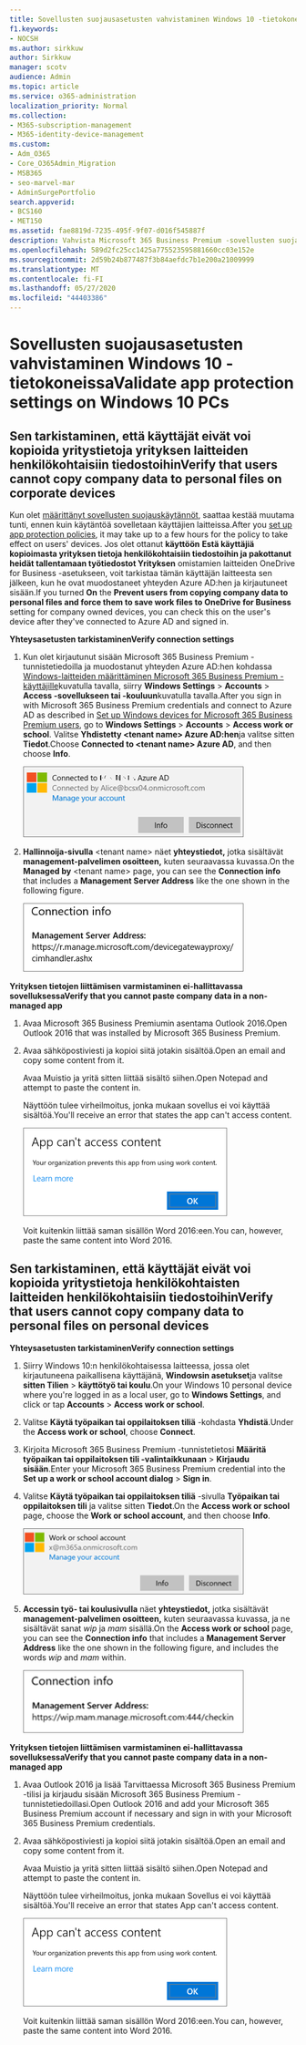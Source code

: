 ```yaml
---
title: Sovellusten suojausasetusten vahvistaminen Windows 10 -tietokoneissa
f1.keywords:
- NOCSH
ms.author: sirkkuw
author: Sirkkuw
manager: scotv
audience: Admin
ms.topic: article
ms.service: o365-administration
localization_priority: Normal
ms.collection:
- M365-subscription-management
- M365-identity-device-management
ms.custom:
- Adm_O365
- Core_O365Admin_Migration
- MSB365
- seo-marvel-mar
- AdminSurgePortfolio
search.appverid:
- BCS160
- MET150
ms.assetid: fae8819d-7235-495f-9f07-d016f545887f
description: Vahvista Microsoft 365 Business Premium -sovellusten suojausasetukset Windows 10 -laitteissa ja varmista, että käyttäjät eivät voi kopioida yrityksen tietoja henkilökohtaisiin tiedostoihin tai hallitsemattomiin sovelluksiin.
ms.openlocfilehash: 589d2fc25cc1425a775523595881660cc03e152e
ms.sourcegitcommit: 2d59b24b877487f3b84aefdc7b1e200a21009999
ms.translationtype: MT
ms.contentlocale: fi-FI
ms.lasthandoff: 05/27/2020
ms.locfileid: "44403386"
---
```

# <a name="validate-app-protection-settings-on-windows-10-pcs"></a><span data-ttu-id="f634b-103">Sovellusten suojausasetusten vahvistaminen Windows 10 -tietokoneissa</span><span class="sxs-lookup"><span data-stu-id="f634b-103">Validate app protection settings on Windows 10 PCs</span></span>

## <a name="verify-that-users-cannot-copy-company-data-to-personal-files-on-corporate-devices"></a><span data-ttu-id="f634b-104">Sen tarkistaminen, että käyttäjät eivät voi kopioida yritystietoja yrityksen laitteiden henkilökohtaisiin tiedostoihin</span><span class="sxs-lookup"><span data-stu-id="f634b-104">Verify that users cannot copy company data to personal files on corporate devices</span></span>

<span data-ttu-id="f634b-105">Kun olet [määrittänyt sovellusten suojauskäytännöt](protection-settings-for-windows-10-devices.md), saattaa kestää muutama tunti, ennen kuin käytäntöä sovelletaan käyttäjien laitteissa.</span><span class="sxs-lookup"><span data-stu-id="f634b-105">After you [set up app protection policies](protection-settings-for-windows-10-devices.md), it may take up to a few hours for the policy to take effect on users' devices.</span></span> <span data-ttu-id="f634b-106">Jos olet ottanut **käyttöön** **Estä käyttäjiä kopioimasta yrityksen tietoja henkilökohtaisiin tiedostoihin ja pakottanut heidät tallentamaan työtiedostot Yrityksen** omistamien laitteiden OneDrive for Business -asetukseen, voit tarkistaa tämän käyttäjän laitteesta sen jälkeen, kun he ovat muodostaneet yhteyden Azure AD:hen ja kirjautuneet sisään.</span><span class="sxs-lookup"><span data-stu-id="f634b-106">If you turned **On** the **Prevent users from copying company data to personal files and force them to save work files to OneDrive for Business** setting for company owned devices, you can check this on the user's device after they've connected to Azure AD and signed in.</span></span> 
  
 <span data-ttu-id="f634b-107">**Yhteysasetusten tarkistaminen**</span><span class="sxs-lookup"><span data-stu-id="f634b-107">**Verify connection settings**</span></span>
  
1. <span data-ttu-id="f634b-108">Kun olet kirjautunut sisään Microsoft 365 Business Premium -tunnistetiedoilla ja muodostanut yhteyden Azure AD:hen kohdassa [Windows-laitteiden määrittäminen Microsoft 365 Business Premium -käyttäjille](set-up-windows-devices.md)kuvatulla tavalla, siirry **Windows Settings** \> **Accounts** \> **Access -sovellukseen tai -kouluun**kuvatulla tavalla.</span><span class="sxs-lookup"><span data-stu-id="f634b-108">After you sign in with Microsoft 365 Business Premium credentials and connect to Azure AD as described in [Set up Windows devices for Microsoft 365 Business Premium users](set-up-windows-devices.md), go to **Windows Settings** \> **Accounts** \> **Access work or school**.</span></span> <span data-ttu-id="f634b-109">Valitse **Yhdistetty \<tenant name\> Azure AD:hen**ja valitse sitten **Tiedot**.</span><span class="sxs-lookup"><span data-stu-id="f634b-109">Choose **Connected to \<tenant name\> Azure AD**, and then choose **Info**.</span></span>
    
    ![Click or tap Info on the Connected to Azure AD dialog.](../media/a36ede2b-d1a0-4d4e-8ea7-af39b4b63890.png)
  
2. <span data-ttu-id="f634b-111">**Hallinnoija-sivulla** \<tenant name\> näet **yhteystiedot,** jotka sisältävät **management-palvelimen osoitteen,** kuten seuraavassa kuvassa.</span><span class="sxs-lookup"><span data-stu-id="f634b-111">On the **Managed by** \<tenant name\> page, you can see the **Connection info** that includes a **Management Server Address** like the one shown in the following figure.</span></span> 
    
    ![Managed by page shows connection info of the device manager URL.](../media/47515a8e-2d0c-4bea-99f0-6b2545b88a11.png)
  
 <span data-ttu-id="f634b-113">**Yrityksen tietojen liittämisen varmistaminen ei-hallittavassa sovelluksessa**</span><span class="sxs-lookup"><span data-stu-id="f634b-113">**Verify that you cannot paste company data in a non-managed app**</span></span>
  
1. <span data-ttu-id="f634b-114">Avaa Microsoft 365 Business Premiumin asentama Outlook 2016.</span><span class="sxs-lookup"><span data-stu-id="f634b-114">Open Outlook 2016 that was installed by Microsoft 365 Business Premium.</span></span>
    
2. <span data-ttu-id="f634b-115">Avaa sähköpostiviesti ja kopioi siitä jotakin sisältöä.</span><span class="sxs-lookup"><span data-stu-id="f634b-115">Open an email and copy some content from it.</span></span>
    
    <span data-ttu-id="f634b-116">Avaa Muistio ja yritä sitten liittää sisältö siihen.</span><span class="sxs-lookup"><span data-stu-id="f634b-116">Open Notepad and attempt to paste the content in.</span></span>
    
    <span data-ttu-id="f634b-117">Näyttöön tulee virheilmoitus, jonka mukaan sovellus ei voi käyttää sisältöä.</span><span class="sxs-lookup"><span data-stu-id="f634b-117">You'll receive an error that states the app can't access content.</span></span>
    
    ![A dialog that states app can't access content when you paste into an unmanaged app.](../media/5e82b154-cf2f-43c8-ae80-b45d8ad80e56.png)
  
    <span data-ttu-id="f634b-119">Voit kuitenkin liittää saman sisällön Word 2016:een.</span><span class="sxs-lookup"><span data-stu-id="f634b-119">You can, however, paste the same content into Word 2016.</span></span>
    
## <a name="verify-that-users-cannot-copy-company-data-to-personal-files-on-personal-devices"></a><span data-ttu-id="f634b-120">Sen tarkistaminen, että käyttäjät eivät voi kopioida yritystietoja henkilökohtaisten laitteiden henkilökohtaisiin tiedostoihin</span><span class="sxs-lookup"><span data-stu-id="f634b-120">Verify that users cannot copy company data to personal files on personal devices</span></span>

 <span data-ttu-id="f634b-121">**Yhteysasetusten tarkistaminen**</span><span class="sxs-lookup"><span data-stu-id="f634b-121">**Verify connection settings**</span></span>
  
1. <span data-ttu-id="f634b-122">Siirry Windows 10:n henkilökohtaisessa laitteessa, jossa olet kirjautuneena paikallisena käyttäjänä, **Windowsin asetukset**ja valitse **sitten Tilien** \> **käyttötyö tai koulu**.</span><span class="sxs-lookup"><span data-stu-id="f634b-122">On your Windows 10 personal device where you're logged in as a local user, go to **Windows Settings**, and click or tap **Accounts** \> **Access work or school**.</span></span>
    
2. <span data-ttu-id="f634b-123">Valitse **Käytä työpaikan tai oppilaitoksen tiliä** -kohdasta **Yhdistä**.</span><span class="sxs-lookup"><span data-stu-id="f634b-123">Under the **Access work or school**, choose **Connect**.</span></span>
    
3. <span data-ttu-id="f634b-124">Kirjoita Microsoft 365 Business Premium -tunnistetietosi **Määritä työpaikan tai oppilaitoksen tili -valintaikkunaan** \> **Kirjaudu sisään**.</span><span class="sxs-lookup"><span data-stu-id="f634b-124">Enter your Microsoft 365 Business Premium credential into the **Set up a work or school account dialog** \> **Sign in**.</span></span>
    
4. <span data-ttu-id="f634b-125">Valitse **Käytä työpaikan tai oppilaitoksen tiliä** -sivulla **Työpaikan tai oppilaitoksen tili** ja valitse sitten **Tiedot**.</span><span class="sxs-lookup"><span data-stu-id="f634b-125">On the **Access work or school** page, choose the **Work or school account**, and then choose **Info**.</span></span>
    
    ![Napsauta tai napauta Työ- tai koulutilin valintaikkunassa Tiedot.](../media/63bd8b32-cb32-4afa-8ce0-6070ac403abc.png)
  
5. <span data-ttu-id="f634b-127">**Accessin työ- tai koulusivulla** näet **yhteystiedot,** jotka sisältävät **management-palvelimen osoitteen,** kuten seuraavassa kuvassa, ja ne sisältävät sanat *wip* ja *mam* sisällä.</span><span class="sxs-lookup"><span data-stu-id="f634b-127">On the **Access work or school** page, you can see the **Connection info** that includes a **Management Server Address** like the one shown in the following figure, and includes the words  *wip*  and  *mam*  within.</span></span> 
    
    ![Managed by page shows connection info URL that includes the words mam and wpi.](../media/abd4eaf4-44fa-4538-a3e8-1e0d331dfe1e.png)
  
 <span data-ttu-id="f634b-129">**Yrityksen tietojen liittämisen varmistaminen ei-hallittavassa sovelluksessa**</span><span class="sxs-lookup"><span data-stu-id="f634b-129">**Verify that you cannot paste company data in a non-managed app**</span></span>
  
1. <span data-ttu-id="f634b-130">Avaa Outlook 2016 ja lisää Tarvittaessa Microsoft 365 Business Premium -tilisi ja kirjaudu sisään Microsoft 365 Business Premium -tunnistetiedoillasi.</span><span class="sxs-lookup"><span data-stu-id="f634b-130">Open Outlook 2016 and add your Microsoft 365 Business Premium account if necessary and sign in with your Microsoft 365 Business Premium credentials.</span></span>
    
2. <span data-ttu-id="f634b-131">Avaa sähköpostiviesti ja kopioi siitä jotakin sisältöä.</span><span class="sxs-lookup"><span data-stu-id="f634b-131">Open an email and copy some content from it.</span></span>
    
    <span data-ttu-id="f634b-132">Avaa Muistio ja yritä sitten liittää sisältö siihen.</span><span class="sxs-lookup"><span data-stu-id="f634b-132">Open Notepad and attempt to paste the content in.</span></span>
    
    <span data-ttu-id="f634b-133">Näyttöön tulee virheilmoitus, jonka mukaan Sovellus ei voi käyttää sisältöä.</span><span class="sxs-lookup"><span data-stu-id="f634b-133">You'll receive an error that states App can't access content.</span></span>
    
    ![A dialog that states app can't access content when you paste into an unmanaged app.](../media/5e82b154-cf2f-43c8-ae80-b45d8ad80e56.png)
  
    <span data-ttu-id="f634b-135">Voit kuitenkin liittää saman sisällön Word 2016:een.</span><span class="sxs-lookup"><span data-stu-id="f634b-135">You can, however, paste the same content into Word 2016.</span></span>
    

